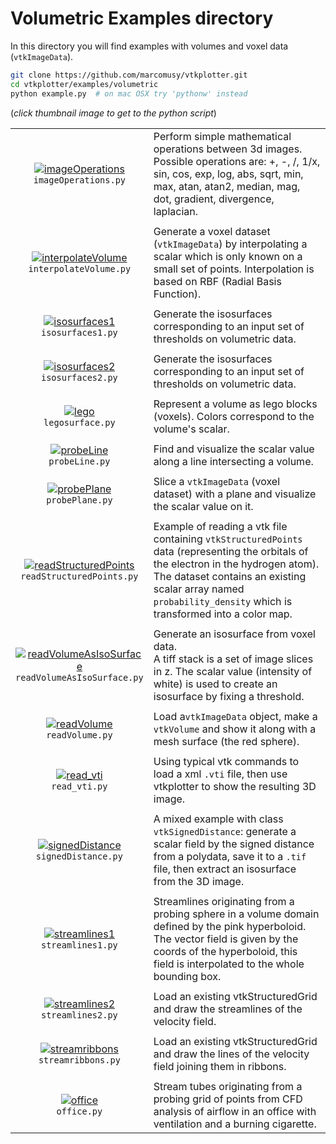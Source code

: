 # Volumetric Examples directory
In this directory you will find examples with volumes and voxel data (`vtkImageData`).
```bash
git clone https://github.com/marcomusy/vtkplotter.git
cd vtkplotter/examples/volumetric
python example.py  # on mac OSX try 'pythonw' instead
```
(_click thumbnail image to get to the python script_)

|                                                                                                                                                                                                                                                                       |      |
|:---------------------------------------------------------------------------------------------------------------------------------------------------------------------------------------------------------------------------------------------------------------------:|:-----|
| [![imageOperations](https://user-images.githubusercontent.com/32848391/50739032-6b2a7c80-11da-11e9-82fb-495c803ea9bf.jpg)](https://github.com/marcomusy/vtkplotter/blob/master/examples/volumetric/imageOperations.py)<br/> `imageOperations.py`                      |  Perform simple mathematical operations between 3d images.<br>Possible operations are: +, -, /, 1/x, sin, cos, exp, log, abs,  sqrt, min, max, atan, atan2, median, mag, dot, gradient, divergence, laplacian.|
|                                                                                                                                                                                                                                                                       |      |
| [![interpolateVolume](https://user-images.githubusercontent.com/32848391/50739033-6b2a7c80-11da-11e9-86fd-6026b22737df.jpg)](https://github.com/marcomusy/vtkplotter/blob/master/examples/volumetric/interpolateVolume.py)<br/> `interpolateVolume.py`                | Generate a voxel dataset (`vtkImageData`) by interpolating a scalar which is only known on a small set of points. Interpolation is based on RBF (Radial Basis Function).|
|                                                                                                                                                                                                                                                                       |      |
| [![isosurfaces1](https://user-images.githubusercontent.com/32848391/52141625-975ce000-2656-11e9-91fc-291e072fc4c1.png)](https://github.com/marcomusy/vtkplotter/blob/master/examples/volumetric/isosurfaces1.py)<br/> `isosurfaces1.py`                               | Generate the isosurfaces corresponding to an input set of thresholds on volumetric data.|
|                                                                                                                                                                                                                                                                       |      |
| [![isosurfaces2](https://user-images.githubusercontent.com/32848391/51558920-ec436e00-1e80-11e9-9d96-aa9b7c72d58b.png)](https://github.com/marcomusy/vtkplotter/blob/master/examples/volumetric/isosurfaces2.py)<br/> `isosurfaces2.py`                               | Generate the isosurfaces corresponding to an input set of thresholds on volumetric data.|
|                                                                                                                                                                                                                                                                       |      |
| [![lego](https://user-images.githubusercontent.com/32848391/56820682-da40e500-684c-11e9-8ea3-91cbcba24b3a.png)](https://github.com/marcomusy/vtkplotter/blob/master/examples/volumetric/legosurface.py)<br/> `legosurface.py`                                         | Represent a volume as lego blocks (voxels). Colors correspond to the volume's scalar. |
|                                                                                                                                                                                                                                                                       |      |
| [![probeLine](https://user-images.githubusercontent.com/32848391/48198460-3aa0a080-e359-11e8-982d-23fadf4de66f.jpg)](https://github.com/marcomusy/vtkplotter/blob/master/examples/volumetric/probeLine.py)<br/> `probeLine.py`                                        | Find and visualize the scalar value along a line intersecting a volume. |
|                                                                                                                                                                                                                                                                       |      |
| [![probePlane](https://user-images.githubusercontent.com/32848391/48198461-3aa0a080-e359-11e8-8c29-18f287f105e6.jpg)](https://github.com/marcomusy/vtkplotter/blob/master/examples/volumetric/probePlane.py)<br/> `probePlane.py`                                     | Slice a `vtkImageData` (voxel dataset) with a plane and visualize the scalar value on it.|
|                                                                                                                                                                                                                                                                       |      |
| [![readStructuredPoints](https://user-images.githubusercontent.com/32848391/48198462-3b393700-e359-11e8-8272-670bd5f2db42.jpg)](https://github.com/marcomusy/vtkplotter/blob/master/examples/volumetric/readStructuredPoints.py)<br/> `readStructuredPoints.py`       | Example of reading a vtk file containing `vtkStructuredPoints` data (representing the orbitals of the electron in the hydrogen atom). The dataset contains an existing scalar array named `probability_density` which is transformed into a color map.|
|                                                                                                                                                                                                                                                                       |      |
| [![readVolumeAsIsoSurface](https://user-images.githubusercontent.com/32848391/50739035-6b2a7c80-11da-11e9-8687-4e4d46ff6df0.jpg)](https://github.com/marcomusy/vtkplotter/blob/master/examples/volumetric/readVolumeAsIsoSurface.py)<br/> `readVolumeAsIsoSurface.py` | Generate an isosurface from voxel data.<br>A tiff stack is a set of image slices in z. The scalar value (intensity of white) is used to create an isosurface by fixing a threshold. |
|                                                                                                                                                                                                                                                                       |      |
| [![readVolume](https://user-images.githubusercontent.com/32848391/50739034-6b2a7c80-11da-11e9-9c86-1b25b1b77f42.jpg)](https://github.com/marcomusy/vtkplotter/blob/master/examples/volumetric/readVolume.py)<br/> `readVolume.py`                                     | Load a`vtkImageData` object, make a `vtkVolume` and show it along with a mesh surface (the red sphere). |
|                                                                                                                                                                                                                                                                       |      |
| [![read_vti](https://user-images.githubusercontent.com/32848391/50739036-6bc31300-11da-11e9-89b3-04a75187f812.jpg)](https://github.com/marcomusy/vtkplotter/blob/master/examples/volumetric/read_vti.py)<br/> `read_vti.py`                                           | Using typical vtk commands to load a xml `.vti` file, then use vtkplotter to show the resulting 3D image.|
|                                                                                                                                                                                                                                                                       |      |
| [![signedDistance](https://user-images.githubusercontent.com/32848391/50739037-6bc31300-11da-11e9-82b7-dd4ae11076ae.jpg)](https://github.com/marcomusy/vtkplotter/blob/master/examples/volumetric/signedDistance.py)<br/> `signedDistance.py`                         | A mixed example with class `vtkSignedDistance`: generate a scalar field by the signed distance from a polydata, save it to a `.tif` file, then extract an isosurface from the 3D image. |
|                                                                                                                                                                                                                                                                       |      |
| [![streamlines1](https://user-images.githubusercontent.com/32848391/56964002-9145a500-6b5a-11e9-9e3f-da712609d896.png)](https://github.com/marcomusy/vtkplotter/blob/master/examples/volumetric/streamlines1.py)<br/> `streamlines1.py`                               | Streamlines originating from a probing sphere in a volume domain defined by the pink hyperboloid. The vector field is given by the coords of the hyperboloid, this field is interpolated to the whole bounding box. |
|                                                                                                                                                                                                                                                                       |      |
| [![streamlines2](https://user-images.githubusercontent.com/32848391/56964001-9145a500-6b5a-11e9-935b-1b2425bd7dd2.png)](https://github.com/marcomusy/vtkplotter/blob/master/examples/volumetric/streamlines2.py)<br/> `streamlines2.py`                               | Load an existing vtkStructuredGrid and draw the streamlines of the velocity field. |
|                                                                                                                                                                                                                                                                       |      |
| [![streamribbons](https://user-images.githubusercontent.com/32848391/56963999-9145a500-6b5a-11e9-9461-0037c471faab.png)](https://github.com/marcomusy/vtkplotter/blob/master/examples/volumetric/streamribbons.py)<br/> `streamribbons.py`                            | Load an existing vtkStructuredGrid and draw the lines of the velocity field joining them in ribbons. |
|                                                                                                                                                                                                                                                                       |      |
| [![office](https://user-images.githubusercontent.com/32848391/56964003-9145a500-6b5a-11e9-9d9e-9736d90e1900.png)](https://github.com/marcomusy/vtkplotter/blob/master/examples/volumetric/office.py)<br/> `office.py`                                                 | Stream tubes originating from a probing grid of points from CFD analysis of airflow in an office with ventilation and a burning cigarette. |

